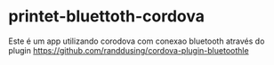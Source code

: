 # printet-bluettoth-cordova

Este é um app utilizando corodova
com conexao bluetooth através do plugin https://github.com/randdusing/cordova-plugin-bluetoothle
